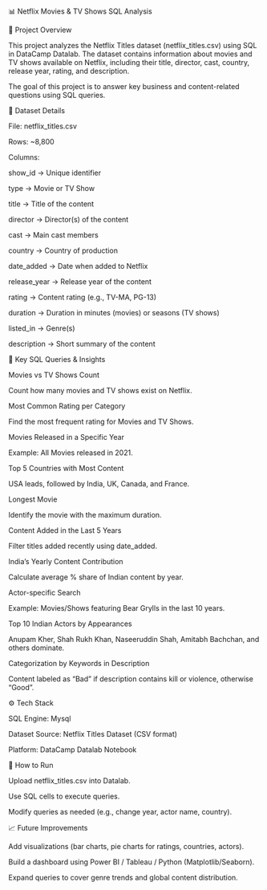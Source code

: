 📊 Netflix Movies & TV Shows SQL Analysis


📌 Project Overview

This project analyzes the Netflix Titles dataset (netflix_titles.csv) using SQL in DataCamp Datalab.
The dataset contains information about movies and TV shows available on Netflix, including their title, director, cast, country, release year, rating, and description.

The goal of this project is to answer key business and content-related questions using SQL queries.


📂 Dataset Details

File: netflix_titles.csv

Rows: ~8,800

Columns:

show_id → Unique identifier

type → Movie or TV Show

title → Title of the content

director → Director(s) of the content

cast → Main cast members

country → Country of production

date_added → Date when added to Netflix

release_year → Release year of the content

rating → Content rating (e.g., TV-MA, PG-13)

duration → Duration in minutes (movies) or seasons (TV shows)

listed_in → Genre(s)

description → Short summary of the content



📝 Key SQL Queries & Insights

Movies vs TV Shows Count

Count how many movies and TV shows exist on Netflix.

Most Common Rating per Category

Find the most frequent rating for Movies and TV Shows.

Movies Released in a Specific Year

Example: All Movies released in 2021.

Top 5 Countries with Most Content

USA leads, followed by India, UK, Canada, and France.

Longest Movie

Identify the movie with the maximum duration.

Content Added in the Last 5 Years

Filter titles added recently using date_added.

India’s Yearly Content Contribution

Calculate average % share of Indian content by year.

Actor-specific Search

Example: Movies/Shows featuring Bear Grylls in the last 10 years.

Top 10 Indian Actors by Appearances

Anupam Kher, Shah Rukh Khan, Naseeruddin Shah, Amitabh Bachchan, and others dominate.

Categorization by Keywords in Description

Content labeled as “Bad” if description contains kill or violence, otherwise “Good”.



⚙️ Tech Stack

SQL Engine: Mysql

Dataset Source: Netflix Titles Dataset (CSV format)

Platform: DataCamp Datalab Notebook


🚀 How to Run

Upload netflix_titles.csv into Datalab.

Use SQL cells to execute queries.

Modify queries as needed (e.g., change year, actor name, country).


📈 Future Improvements

Add visualizations (bar charts, pie charts for ratings, countries, actors).

Build a dashboard using Power BI / Tableau / Python (Matplotlib/Seaborn).

Expand queries to cover genre trends and global content distribution.
